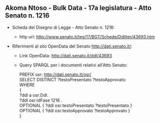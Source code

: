 ## Akoma Ntoso - Bulk Data - 17a legislatura - Atto Senato n. 1216 ##

* Scheda del Disegno di Legge - Atto Senato n. 1216:
	* http url: http://www.senato.it/leg/17/BGT/Schede/Ddliter/43693.htm

* Riferimenti al sito OpenData del Senato http://dati.senato.it/:
	* Link OpenData: http://dati.senato.it/ddl/43693
	* Query SPARQL per i documenti relativi all'Atto Senato:

        PREFIX osr: <http://dati.senato.it/osr/>  
		SELECT DISTINCT ?testoPresentato ?testoApprovato  
		WHERE  
		{  
		    ?ddl a osr:Ddl.  
		    ?ddl osr:idFase 1216 .  
		    OPTIONAL { ?ddl osr:testoPresentato ?testoPresentato }  
		    OPTIONAL { ?ddl osr:testoApprovato ?testoApprovato }  
		}
		
